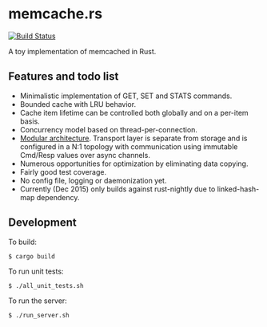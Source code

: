 # memcache.rs

[![Build Status](https://travis-ci.org/numerodix/memcache.rs.svg?branch=master)](https://travis-ci.org/numerodix/memcache.rs)

A toy implementation of memcached in Rust.


## Features and todo list

* Minimalistic implementation of GET, SET and STATS commands.
* Bounded cache with LRU behavior.
* Cache item lifetime can be controlled both globally and on a per-item basis.
* Concurrency model based on thread-per-connection.
* [Modular architecture](https://github.com/numerodix/memcache.rs/blob/master/doc/Architecture.md). Transport layer is separate from storage and is configured in a N:1 topology with communication using immutable Cmd/Resp values over async channels.
* Numerous opportunities for optimization by eliminating data copying.
* Fairly good test coverage.
* No config file, logging or daemonization yet.
* Currently (Dec 2015) only builds against rust-nightly due to linked-hash-map dependency.


## Development

To build:

    $ cargo build

To run unit tests:

    $ ./all_unit_tests.sh

To run the server:
    
    $ ./run_server.sh
